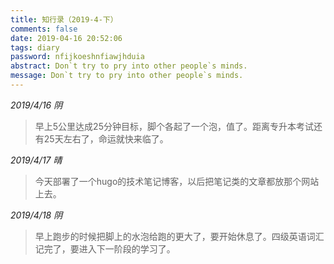 ```yaml
---
title: 知行录（2019-4-下）
comments: false
date: 2019-04-16 20:52:06
tags: diary
password: nfijkoeshnfiawjhduia
abstract: Don`t try to pry into other people`s minds.
message: Don`t try to pry into other people`s minds.
---
```


*2019/4/16 阴*

> 早上5公里达成25分钟目标，脚个各起了一个泡，值了。距离专升本考试还有25天左右了，命运就快来临了。

*2019/4/17 晴*

> 今天部署了一个hugo的技术笔记博客，以后把笔记类的文章都放那个网站上去。

*2019/4/18 阴*

> 早上跑步的时候把脚上的水泡给跑的更大了，要开始休息了。四级英语词汇记完了，要进入下一阶段的学习了。